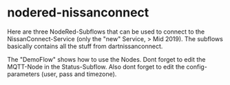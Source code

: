 # nodered-nissanconnect

Here are three NodeRed-Subflows that can be used to connect to the NissanConnect-Service (only the "new" Service, > Mid 2019).
The subflows basically contains all the stuff from dartnissanconnect.

The "DemoFlow" shows how to use the Nodes. Dont forget to edit the MQTT-Node in the Status-Subflow. Also dont forget to edit the config-parameters (user, pass and timezone).
